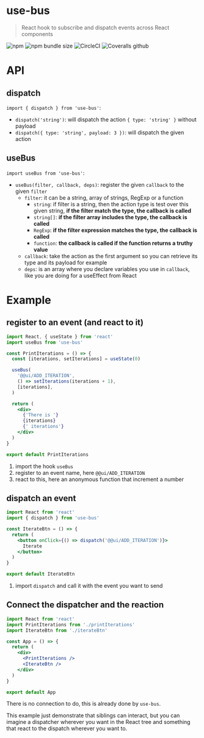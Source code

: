 # use-bus
> React hook to subscribe and dispatch events across React components

![npm](https://img.shields.io/npm/v/use-bus.svg) ![npm bundle size](https://img.shields.io/bundlephobia/minzip/use-bus.svg) ![CircleCI](https://img.shields.io/circleci/build/github/fabienjuif/use-bus.svg) ![Coveralls github](https://img.shields.io/coveralls/github/fabienjuif/use-bus.svg)


# API
## dispatch
`import { dispatch } from 'use-bus'`:
- `dispatch('string')`: will dispatch the action `{ type: 'string' }` without payload
- `dispatch({ type: 'string', payload: 3 })`: will dispatch the given action

## useBus
`import useBus from 'use-bus'`:
- `useBus(filter, callback, deps)`: register the given `callback` to the given `filter`
  * `filter`: it can be a string, array of strings, RegExp or a function
    - `string`: if filter is a string, then the action type is test over this given string, **if the filter match the type, the callback is called**
    - `string[]`: **if the filter array includes the type, the callback is called**
    - `RegExp`: **if the filter expression matches the type, the callback is called** 
    - `function`: **the callback is called if the function returns a truthy value**
  * `callback`: take the action as the first argument so you can retrieve its type and its payload for example
  * `deps`: is an array where you declare variables you use in `callback`, like you are doing for a useEffect from React

# Example
## register to an event (and react to it)
```jsx
import React, { useState } from 'react'
import useBus from 'use-bus'

const PrintIterations = () => {
  const [iterations, setIterations] = useState(0)

  useBus(
    '@@ui/ADD_ITERATION',
    () => setIterations(iterations + 1),
    [iterations],
  )

  return (
    <div>
      {'There is '}
      {iterations}
      {' iterations'}
    </div>
  )
}

export default PrintIterations
```

1. import the hook `useBus`
2. register to an event name, here `@@ui/ADD_ITERATION`
3. react to this, here an anonymous function that increment a number

## dispatch an event
```jsx
import React from 'react'
import { dispatch } from 'use-bus'

const IterateBtn = () => {
  return (
    <button onClick={() => dispatch('@@ui/ADD_ITERATION')}>
      Iterate
    </button>
  )
}

export default IterateBtn
```

1. import `dispatch` and call it with the event you want to send

## Connect the dispatcher and the reaction
```jsx
import React from 'react'
import PrintIterations from './printIterations'
import IterateBtn from './iterateBtn'

const App = () => {
  return (
    <div>
      <PrintIterations />
      <IterateBtn />
    </div>
  )
}

export default App
```

There is no connection to do, this is already done by `use-bus`.

This example just demonstrate that siblings can interact, but you can imagine a dispatcher wherever you want in the React tree and something that react to the dispatch wherever you want to.
